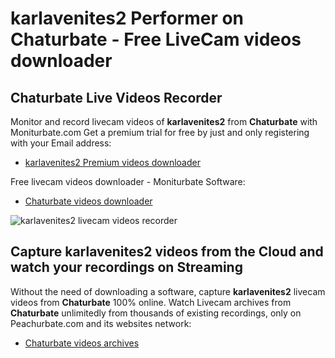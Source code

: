 # karlavenites2 Performer on Chaturbate - Free LiveCam videos downloader

## Chaturbate Live Videos Recorder

Monitor and record livecam videos of **karlavenites2** from **Chaturbate** with Moniturbate.com
Get a premium trial for free by just and only registering with your Email address:
* [karlavenites2 Premium videos downloader](https://moniturbate.com/request-demo-licence-key.html)

Free livecam videos downloader - Moniturbate Software:
* [Chaturbate videos downloader](https://moniturbate.com/moniturbate-download-software.html)

![karlavenites2 livecam videos recorder](https://peachurnet.com/templates/moniturbate-software.png)


## Capture karlavenites2 videos from the Cloud and watch your recordings on Streaming

Without the need of downloading a software, capture **karlavenites2** livecam videos from **Chaturbate** 100% online.
Watch Livecam archives from **Chaturbate** unlimitedly from thousands of existing recordings, only on Peachurbate.com and its websites network:
* [Chaturbate videos archives](https://peachurnet.com/)